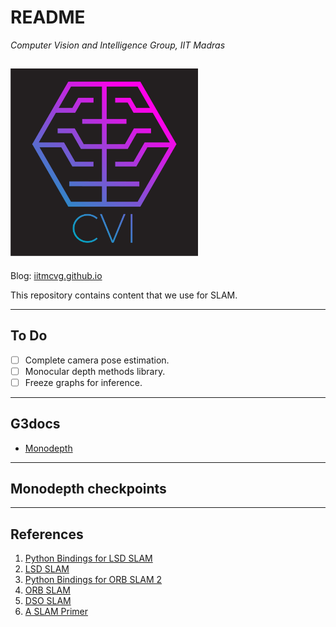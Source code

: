 # README

*Computer Vision and Intelligence Group, IIT Madras*

<img src=/avatar.png width=300 height=300></img>
---
Blog:  [iitmcvg.github.io](http://iitmcvg.github.io/)

This repository contains content that we use for SLAM.

---

## To Do

* [ ] Complete camera pose estimation.
* [ ] Monocular depth methods library.
* [ ] Freeze graphs for inference. 

---

## G3docs

* [Monodepth](g3docs/monodepth.md)

---

## Monodepth checkpoints

----

## References

1. [Python Bindings for LSD SLAM](https://github.com/pupil-labs/pySLAM)
2. [LSD SLAM](https://github.com/tum-vision/lsd_slam)
3. [Python Bindings for ORB SLAM 2](https://github.com/jskinn/ORB_SLAM2-PythonBindings)
4. [ORB SLAM](https://github.com/raulmur/ORB_SLAM)
5. [DSO SLAM](https://github.com/JakobEngel/dso)
6. [A SLAM Primer](https://youtu.be/U6vr3iNrwRA?list=PLgnQpQtFTOGQrZ4O5QzbIHgl3b1JHimN_)
